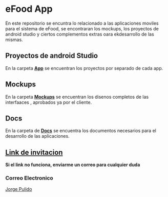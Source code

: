 # eFood App

En este repositorio se encuntra lo relacionado a las aplicaciones moviles para el sistema de eFood, se encontraran los mockups, los proyectos de android studio y ciertos complementos extras oara ekdesarrollo de las mismas.

## Proyectos de android Studio
En la carpeta [**App**](https://github.com/RowerPulido/e-Food-App/tree/master/App) se encuentran los proyectos por separado de cada app.

## Mockups
En la carpeta [**Mockups**](https://github.com/RowerPulido/e-Food-App/tree/master/Mockups) se encuentran los disenos completos de las interfaaces , aprobados ya por el cliente.

## Docs
En la carpeta de [**Docs**](https://github.com/RowerPulido/e-Food-App/tree/master/Docs) se encuentra los documentos necesarios para el desarrollo de las aplicaciones. 

## [Link de invitacion](https://github.com/RowerPulido/e-Food-App/invitations)
**Si el link no funciona, enviarme un correo para cualquier duda**

### Correo Electronico
[Jorge Pulido](mailto:jorgepulidotrujillo@gmail.com)
